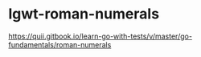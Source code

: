 # lgwt-roman-numerals
https://quii.gitbook.io/learn-go-with-tests/v/master/go-fundamentals/roman-numerals
